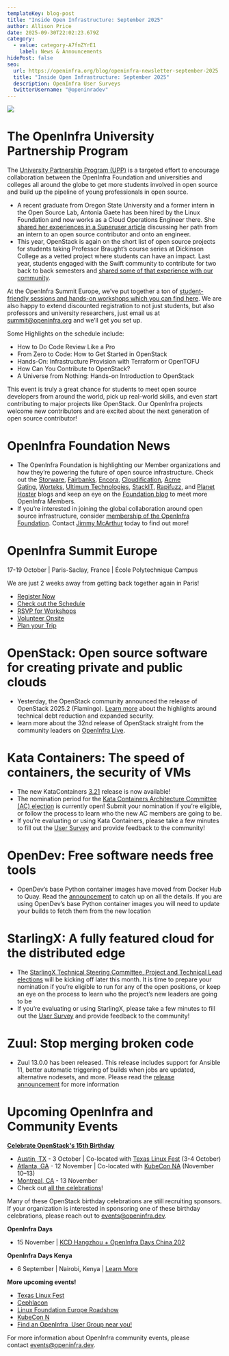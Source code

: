 ```yaml
---
templateKey: blog-post
title: "Inside Open Infrastructure: September 2025"
author: Allison Price
date: 2025-09-30T22:02:23.679Z
category:
  - value: category-A7fnZYrE1
    label: News & Announcements
hidePost: false
seo:
  url: https://openinfra.org/blog/openinfra-newsletter-september-2025
  title: "Inside Open Infrastructure: September 2025"
  description: OpenInfra User Surveys
  twitterUsername: "@openinradev"
---
```

![](/img/oif-2.jpg)

# The OpenInfra University Partnership Program

The [University Partnership Program (UPP)](https://openinfra.org/university-partnership-program/) is a targeted effort to encourage collaboration between the OpenInfra Foundation and universities and colleges all around the globe to get more students involved in open source and build up the pipeline of young professionals in open source.

* A recent graduate from Oregon State University and a former intern in the Open Source Lab, Antonia Gaete has been hired by the Linux Foundation and now works as a Cloud Operations Engineer there. She [shared her experiences in a Superuser article](https://superuser.openinfra.org/articles/from-student-to-engineer-antonia-gaete/) discussing her path from an intern to an open source contributor and onto an engineer.
* This year, OpenStack is again on the short list of open source projects for students taking Professor Braught’s course series at Dickinson College as a vetted project where students can have an impact. Last year, students engaged with the Swift community to contribute for two back to back semesters and [shared some of that experience with our community](https://www.openstack.org/blog/students-of-openstack-meet-boosung-kim/).

At the OpenInfra Summit Europe, we’ve put together a ton of [student-friendly sessions and hands-on workshops which you can find here](https://summit2025.openinfra.org/new-contributors-at-the-openinfra-summit/). We are also happy to extend discounted registration to not just students, but also professors and university researchers, just email us at [summit@openinfra.org](mailto:summit@openinfra.org) and we’ll get you set up.

Some Highlights on the schedule include:

* How to Do Code Review Like a Pro
* From Zero to Code: How to Get Started in OpenStack
* Hands-On: Infrastructure Provision with Terraform or OpenTOFU
* How Can You Contribute to OpenStack?
* A Universe from Nothing: Hands-on Introduction to OpenStack

This event is truly a great chance for students to meet open source developers from around the world, pick up real-world skills, and even start contributing to major projects like OpenStack. Our OpenInfra projects welcome new contributors and are excited about the next generation of open source contributor!

# OpenInfra Foundation News

* The OpenInfra Foundation is highlighting our Member organizations and how they’re powering the future of open source infrastructure. Check out the [Storware](https://openinfra.org/blog/openinfra-member-storware), [Fairbanks](https://openinfra.org/blog/openinfra-member-fairbanks), [Encora](https://openinfra.org/blog/openinfra-member-encora), [Cloudification](https://openinfra.org/blog/openinfra-member-cloudification), [Acme Gating](https://openinfra.org/blog/openinfra-member-acme-gating), [Worteks](https://openinfra.org/blog/openinfra-member-worteks), [Ultimum Technologies](https://openinfra.org/blog/openinfra-member-ultimum-technologies), [StackIT](https://openinfra.org/blog/openinfra-member-stackit), [Rapifuzz](https://openinfra.org/blog/openinfra-member-rapifuzz), and [Planet Hoster](https://openinfra.org/blog/openinfra-member-planethoster) blogs and keep an eye on the [Foundation blog](https://openinfra.org/blog/) to meet more OpenInfra Members. 
* If you’re interested in joining the global collaboration around open source infrastructure, consider [membership of the OpenInfra Foundation](https://openinfra.dev/join/members/). Contact [Jimmy McArthur](mailto:jimmy@openinfra.dev) today to find out more!

# OpenInfra Summit Europe

17-19 October | Paris-Saclay, France | École Polytechnique Campus

We are just 2 weeks away from getting back together again in Paris!

* [Register Now](https://openinfrasummit25.dakini-pco.com/) 
* [Check out the Schedule](https://summit2025.openinfra.org/a/schedule/)
* [RSVP for Workshops](https://openinfrafoundation.formstack.com/forms/openinfra_summit_europe_workshop_signup_form)
* [Volunteer Onsite](https://openinfrafoundation.formstack.com/forms/volunteer)
* [Plan your Trip](https://summit2025.openinfra.org/getting-to-the-openinfra-summit/)

# OpenStack: Open source software for creating private and public clouds

* Yesterday, the OpenStack community announced the release of OpenStack 2025.2 (Flamingo). [Learn more](https://www.openstack.org/software/openstack-flamingo/) about the highlights around technical debt reduction and expanded security.
* learn more about the 32nd release of OpenStack straight from the community leaders on [OpenInfra Live](https://www.youtube.com/watch?v=cdqL6umlM1w).

# Kata Containers: The speed of containers, the security of VMs

* The new KataContainers [3.21](https://github.com/kata-containers/kata-containers/releases) release is now available!
* The nomination period for the [Kata Containers Architecture Committee (AC) election](https://github.com/kata-containers/community/tree/main/elections/arch-committee-2025-10) is currently open! Submit your nomination if you’re eligible, or follow the process to learn who the new AC members are going to be.
* If you’re evaluating or using Kata Containers, please take a few minutes to fill out the [User Survey](https://openinfrafoundation.formstack.com/forms/kata_containers_user_survey) and provide feedback to the community!

# OpenDev: Free software needs free tools

* OpenDev’s base Python container images have moved from Docker Hub to Quay. Read the [announcement](https://lists.opendev.org/archives/list/service-announce@lists.opendev.org/thread/HO6Z66QIMDIDY7CCVAREDOPSYZYNKIT3/) to catch up on all the details. If you are using OpenDev’s base Python container images you will need to update your builds to fetch them from the new location

# StarlingX: A fully featured cloud for the distributed edge

* The [StarlingX Technical Steering Committee, Project and Technical Lead elections](https://docs.starlingx.io/election/) will be kicking off later this month. It is time to prepare your nomination if you’re eligible to run for any of the open positions, or keep an eye on the process to learn who the project’s new leaders are going to be
* If you’re evaluating or using StarlingX, please take a few minutes to fill out the [User Survey](https://openinfrafoundation.formstack.com/forms/starlingx_user_survey) and provide feedback to the community!

# Zuul: Stop merging broken code

* Zuul 13.0.0 has been released. This release includes support for Ansible 11, better automatic triggering of builds when jobs are updated, alternative nodesets, and more. Please read the [release announcement](https://lists.zuul-ci.org/archives/list/zuul-announce@lists.zuul-ci.org/thread/DQEBRTB5J6SEGUQQMRKRFIJYCYIXVJUD/) for more information

# **Upcoming OpenInfra and Community Events**

**[Celebrate OpenStack's 15th Birthday](https://www.openstack.org/blog/celebrating-15-years-of-openstack/)**  

* [Austin, TX](https://www.meetup.com/openinfra-austin/events/310508680/?eventOrigin=group_upcoming_events) - 3 October | Co-located with [Texas Linux Fest](https://2025.texaslinuxfest.org/) (3-4 October)
* [Atlanta, GA](https://www.meetup.com/openstack-atlanta/events/311071434/?eventOrigin=group_upcoming_events) - 12 November | Co-located with [KubeCon NA](https://events.linuxfoundation.org/kubecon-cloudnativecon-north-america/?utm_source=google&utm_medium=paid-search&utm_campaign=10608228-kubecon-na-2025&utm_term=events-kubecon-na-2025-cncf-bofu&utm_content=events-kubecon-na-2025-cncf-bofu-rsa&gad_source=1&gad_campaignid=22910266965&gbraid=0AAAAAD2R-lpINY2tRhDg3BYnvqxa65d5C&gclid=CjwKCAjw_-3GBhAYEiwAjh9fUEeiqwhcByFBebzbcIIb73AMdNvfquk7vgHwYVhZR1qofdOFGYjChxoCOUIQAvD_BwE) (November 10–13)
* [Montreal, CA](https://www.meetup.com/montreal-openstack/events/310374679/?eventOrigin=network_page) - 13 November
* Check out [all the celebrations](https://www.openstack.org/blog/celebrating-15-years-of-openstack/)!

Many of these OpenStack birthday celebrations are still recruiting sponsors. If your organization is interested in sponsoring one of these birthday celebrations, please reach out to [events@openinfra.dev](mailto:events@openinfra.dev).

**OpenInfra Days**<!--StartFragment-->

* 15 November | [KCD Hangzhou + OpenInfra Days China 202](https://community.cncf.io/events/details/cncf-kcd-hangzhou-presents-kcd-hangzhou-openinfra-days-china-2025/?ajs_aid=8d9e8434-7853-4842-a240-2529d5844246)

**OpenInfra Days Kenya** 

* 6 September | Nairobi, Kenya | [Learn More](https://www.meetup.com/openinfra-user-group-kenya/events/308280635/?eventOrigin=network_page)

**More upcoming events!**

* [Texas Linux Fest](https://2025.texaslinuxfest.org/)
* [Cephlacon](https://events.linuxfoundation.org/cephalocon/) 
* [Linux Foundation Europe Roadshow](https://events.linuxfoundation.org/lf-europe-roadshow-regulation/) 
* [KubeCon N](https://events.linuxfoundation.org/kubecon-cloudnativecon-north-america/?utm_source=google&utm_medium=paid-search&utm_campaign=10608228-kubecon-na-2025&utm_term=events-kubecon-na-2025-cncf-bofu&utm_content=events-kubecon-na-2025-cncf-bofu-rsa&gad_source=1&gad_campaignid=22910266965&gbraid=0AAAAAD2R-lpINY2tRhDg3BYnvqxa65d5C&gclid=CjwKCAjw_-3GBhAYEiwAjh9fUEeiqwhcByFBebzbcIIb73AMdNvfquk7vgHwYVhZR1qofdOFGYjChxoCOUIQAvD_BwE)
* [Find an OpenInfra  User Group near you!](https://www.meetup.com/pro/openinfradev/) 

For more information about OpenInfra community events, please contact [events@openinfra.dev](mailto:events@openinfra.dev).